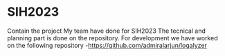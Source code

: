 # SIH2023
Contain the project My team have done for SIH2023
The tecnical and planning part is done on the repository. For development we have worked on the following repository -https://github.com/admiralarjun/logalyzer
